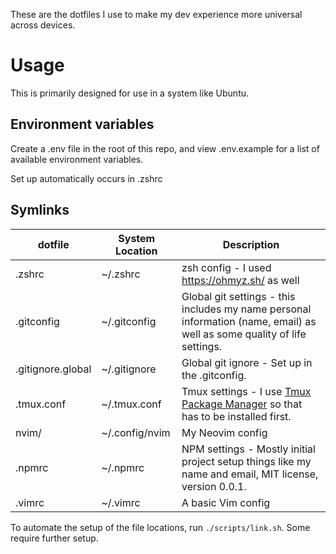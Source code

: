 These are the dotfiles I use to make my dev experience more universal across devices.

# Usage
This is primarily designed for use in a system like Ubuntu.

## Environment variables
Create a .env file in the root of this repo, and view .env.example for a list of available environment variables.

Set up automatically occurs in .zshrc

## Symlinks

| dotfile           | System Location         | Description                                                                                                                                                                     |
|-------------------|-------------------------|---------------------------------------------------------------------------------------------------------------------------------------------------------------------------------|
| .zshrc            | ~/.zshrc | zsh config - I used https://ohmyz.sh/ as well |
| .gitconfig        | ~/.gitconfig            | Global git settings - this includes my name personal information (name, email) as well as some quality of life settings.                                                        |
| .gitignore.global | ~/.gitignore            | Global git ignore - Set up in the .gitconfig.                                                                                                                                   |
| .tmux.conf        | ~/.tmux.conf            | Tmux settings - I use [Tmux Package Manager](https://github.com/tmux-plugins/tpm) so that has to be installed first.                                                            |
| nvim/             | ~/.config/nvim          | My Neovim config |
| .npmrc            | ~/.npmrc                | NPM settings - Mostly initial project setup things like my name and email, MIT license, version 0.0.1.                                                                          |
| .vimrc            | ~/.vimrc                | A basic Vim config |

To automate the setup of the file locations, run `./scripts/link.sh`. Some require further setup.

